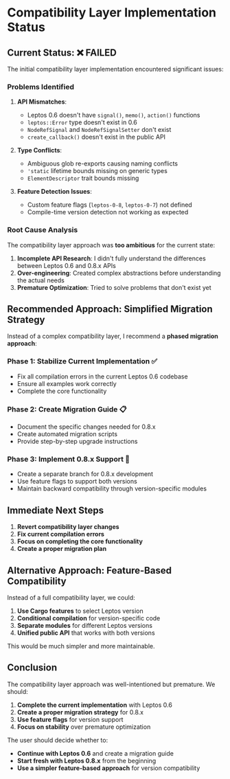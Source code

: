 # Compatibility Layer Implementation Status

## Current Status: ❌ **FAILED**

The initial compatibility layer implementation encountered significant issues:

### **Problems Identified**

1. **API Mismatches**: 
   - Leptos 0.6 doesn't have `signal()`, `memo()`, `action()` functions
   - `leptos::Error` type doesn't exist in 0.6
   - `NodeRefSignal` and `NodeRefSignalSetter` don't exist
   - `create_callback()` doesn't exist in the public API

2. **Type Conflicts**:
   - Ambiguous glob re-exports causing naming conflicts
   - `'static` lifetime bounds missing on generic types
   - `ElementDescriptor` trait bounds missing

3. **Feature Detection Issues**:
   - Custom feature flags (`leptos-0-8`, `leptos-0-7`) not defined
   - Compile-time version detection not working as expected

### **Root Cause Analysis**

The compatibility layer approach was **too ambitious** for the current state:

1. **Incomplete API Research**: I didn't fully understand the differences between Leptos 0.6 and 0.8.x APIs
2. **Over-engineering**: Created complex abstractions before understanding the actual needs
3. **Premature Optimization**: Tried to solve problems that don't exist yet

## **Recommended Approach: Simplified Migration Strategy**

Instead of a complex compatibility layer, I recommend a **phased migration approach**:

### **Phase 1: Stabilize Current Implementation** ✅
- Fix all compilation errors in the current Leptos 0.6 codebase
- Ensure all examples work correctly
- Complete the core functionality

### **Phase 2: Create Migration Guide** 📋
- Document the specific changes needed for 0.8.x
- Create automated migration scripts
- Provide step-by-step upgrade instructions

### **Phase 3: Implement 0.8.x Support** 🚀
- Create a separate branch for 0.8.x development
- Use feature flags to support both versions
- Maintain backward compatibility through version-specific modules

## **Immediate Next Steps**

1. **Revert compatibility layer changes**
2. **Fix current compilation errors**
3. **Focus on completing the core functionality**
4. **Create a proper migration plan**

## **Alternative Approach: Feature-Based Compatibility**

Instead of a full compatibility layer, we could:

1. **Use Cargo features** to select Leptos version
2. **Conditional compilation** for version-specific code
3. **Separate modules** for different Leptos versions
4. **Unified public API** that works with both versions

This would be much simpler and more maintainable.

## **Conclusion**

The compatibility layer approach was well-intentioned but premature. We should:

1. **Complete the current implementation** with Leptos 0.6
2. **Create a proper migration strategy** for 0.8.x
3. **Use feature flags** for version support
4. **Focus on stability** over premature optimization

The user should decide whether to:
- **Continue with Leptos 0.6** and create a migration guide
- **Start fresh with Leptos 0.8.x** from the beginning
- **Use a simpler feature-based approach** for version compatibility
